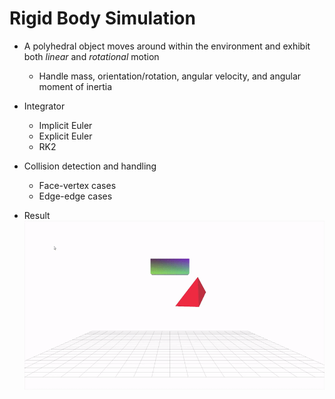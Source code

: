 # Rigid Body Simulation
- A polyhedral object moves around within the environment and exhibit both *linear* and *rotational* motion
  - Handle mass, orientation/rotation, angular velocity, and angular moment of inertia

- Integrator
  - Implicit Euler
  - Explicit Euler
  - RK2

- Collision detection and handling
  - Face-vertex cases
  - Edge-edge cases

- Result 
  ![](figure/rigid-body-rk2.gif)
